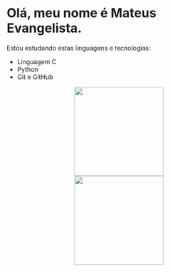 # Olá, meu nome é Mateus Evangelista.
Estou estudando estas linguagens e tecnologias:
- Linguagem C
- Python
- Git e GitHub
<div align="center">
  <a href="https://github.com/matEvangelista">
  <div align-items="center" justify-content="center">
    <img height="200em" src="https://github-readme-stats.vercel.app/api?username=matEvangelista&theme=tokyonight"><br>
    <img height="200em" src="https://github-readme-stats.vercel.app/api/top-langs/?username=matEvangelista&layout=compact&theme=tokyonight">
  </div>
</div>
<div style="display: inline_block"><br>
